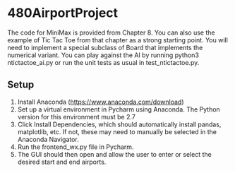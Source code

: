 # 480AirportProject

The code for MiniMax is provided from Chapter 8. You can also use the example of Tic Tac Toe from that chapter as a strong starting point. You will need to implement a special subclass of Board that implements the numerical variant. You can play against the AI by running python3 ntictactoe_ai.py or run the unit tests as usual in test_ntictactoe.py.

## Setup
1. Install Anaconda (https://www.anaconda.com/download)
2. Set up a virtual environment in Pycharm using Anaconda. The Python version for this environment must be 2.7
3. Click Install Dependencies, which should automatically install pandas, matplotlib, etc. If not, these may need to manually be selected in the Anaconda Navigator.
4. Run the frontend_wx.py file in Pycharm. 
5. The GUI should then open and allow the user to enter or select the desired start and end airports.
